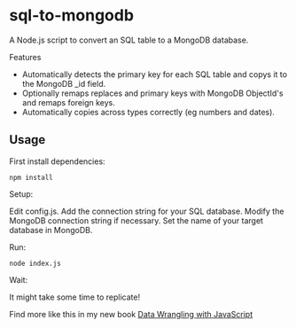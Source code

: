 # sql-to-mongodb

A Node.js script to convert an SQL table to a MongoDB database.

Features

- Automatically detects the primary key for each SQL table and copys it to the MongoDB _id field.
- Optionally remaps replaces and primary keys with MongoDB ObjectId's and remaps foreign keys.
- Automatically copies across types correctly (eg numbers and dates).

## Usage

First install dependencies:

    npm install

Setup:

Edit config.js. Add the connection string for your SQL database. Modify the MongoDB connection string if necessary. Set the name of your target database in MongoDB.

Run:

    node index.js

Wait:

It might take some time to replicate!

Find more like this in my new book [Data Wrangling with JavaScript](http://bit.ly/2t2cJu2)
    
